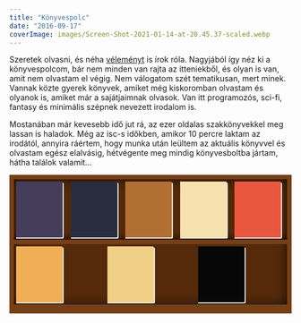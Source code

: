 ```yaml
---
title: "Könyvespolc"
date: "2016-09-17"
coverImage: images/Screen-Shot-2021-01-14-at-20.45.37-scaled.webp
---
```


Szeretek olvasni, és néha [véleményt](https://csokavar.hu/blog/tag/konyv/) is írok róla. Nagyjából így néz ki a könyvespolcom, bár nem minden van rajta az itteniekből, és olyan is van, amit nem olvastam el végig. Nem válogatom szét tematikusan, mert minek. Vannak közte gyerek könyvek, amiket még kiskoromban olvastam és olyanok is, amiket már a sajátjaimnak olvasok. Van itt programozós, sci-fi, fantasy és minimális szépnek nevezett irodalom is.

Mostanában már kevesebb idő jut rá, az ezer oldalas szakkönyvekkel meg lassan is haladok. Még az isc-s időkben, amikor 10 percre laktam az irodától, annyira ráértem, hogy munka után leültem az aktuális könyvvel és olvastam egész elalvásig, hétvégente meg mindig könyvesboltba jártam, hátha találok valamit…

<style>

    .gr_grid_container {
        display: flex;
        flex-wrap: wrap;
        align-items: baseline;
        background: #552a0a;
        border: 8px solid rgb(119 63 21);
        box-shadow: 
            inset 0px 0px 25px -4px #000000, 
            inset 0px -14px 17px -15px #FFFFFF;


    }

    .gr_grid_book_container {
        border-bottom: 8px solid rgb(119 63 21);
        flex: 1;
        display: flex;
        box-shadow: inset 0px -14px 17px -15px #000000;
    }

    .gr_grid_book_container a {
        margin: 4px;
        box-shadow: 2px 2px #e8e8e8, 0px 2px #e8e8e8;
        border-top-right-radius: 2px;
        border-bottom-right-radius: 2px;
        display: flex;
    } 

    .gr_grid_book_container a > * {
        border-top-right-radius: 2px;
        border-bottom-right-radius: 2px;
    }


</style>
<div id="gr_grid_widget_1474126508">
<div class="gr_grid_container">
    <div class="gr_grid_book_container">
    <a href=""><div style="width:83px; height: 100px; background: #443d5a;"></div></a>
    </div>
    <div class="gr_grid_book_container">
    <a href=""><div style="width:83px; height: 100px; background: #282e40;"></div></a>
    </div>
    <div class="gr_grid_book_container">
    <a href=""><div style="width:83px; height: 100px; background: #b17031;"></div></a>
    </div>    
    <div class="gr_grid_book_container">
    <a href=""><div style="width:83px; height: 100px; background: #f5e2ae;"></div></a>
    </div>    
    <div class="gr_grid_book_container">
    <a href=""><div style="width:83px; height: 100px; background: #e9583e;"></div></a>
    </div>    
    <div class="gr_grid_book_container">
    <a href=""><div style="width:83px; height: 100px; background: #f1ae55;"></div></a>
    </div>    
    <div class="gr_grid_book_container">
    <a href=""><div style="width:83px; height: 100px; background: #f0d086;"></div></a>
    </div>    
    <div class="gr_grid_book_container">
    <a href=""><div style="width:83px; height: 100px; background: #070707;"></div></a>
    </div>
</div>
</div>
<script src="https://www.goodreads.com/review/grid_widget/27816163.D%C3%A1vid's%20bookshelf:%20read?cover_size=medium&amp;hide_link=true&amp;hide_title=true&amp;num_books=2000&amp;order=d&amp;shelf=read&amp;sort=date_added&amp;widget_id=1474126508" type="text/javascript" charset="utf-8" async></script>
